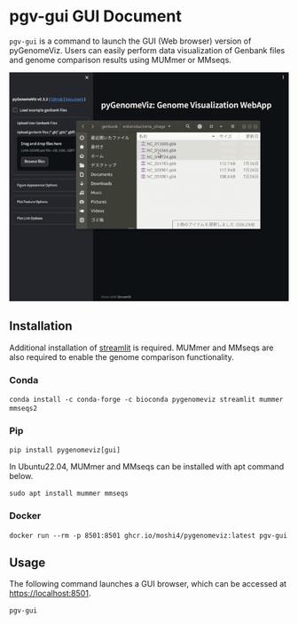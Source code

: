 # pgv-gui GUI Document

`pgv-gui` is a command to launch the GUI (Web browser) version of pyGenomeViz.
Users can easily perform data visualization of Genbank files and genome comparison
results using MUMmer or MMseqs.

![pygenomeviz_gui.gif](https://raw.githubusercontent.com/moshi4/pyGenomeViz/main/src/pygenomeviz/gui/assets/pgv_demo.gif)

## Installation

Additional installation of [streamlit](https://github.com/streamlit/streamlit) is required.
MUMmer and MMseqs are also required to enable the genome comparison functionality.

### Conda

    conda install -c conda-forge -c bioconda pygenomeviz streamlit mummer mmseqs2

### Pip

    pip install pygenomeviz[gui]

In Ubuntu22.04, MUMmer and MMseqs can be installed with apt command below.

    sudo apt install mummer mmseqs

### Docker

    docker run --rm -p 8501:8501 ghcr.io/moshi4/pygenomeviz:latest pgv-gui

## Usage

The following command launches a GUI browser, which can be accessed at <https://localhost:8501>.

    pgv-gui
